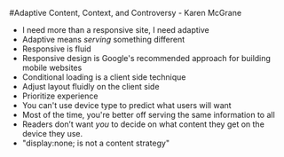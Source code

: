 #Adaptive Content, Context, and Controversy - Karen McGrane

- I need more than a responsive site, I need adaptive
- Adaptive means *serving* something different
- Responsive is fluid
- Responsive design is Google's recommended approach for building mobile websites
- Conditional loading is a client side technique
- Adjust layout fluidly on the client side
- Prioritize experience
- You can't use device type to predict what users will want
- Most of the time, you're better off serving the same information to all
- Readers don’t want *you* to decide on what content they get on the device they use.
- "display:none; is not a content strategy"
